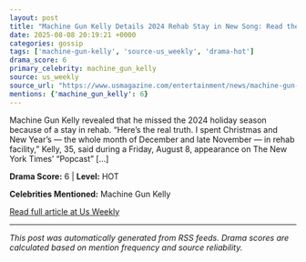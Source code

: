 ```yaml
---
layout: post
title: "Machine Gun Kelly Details 2024 Rehab Stay in New Song: Read the Lyrics"
date: 2025-08-08 20:19:21 +0000
categories: gossip
tags: ['machine-gun-kelly', 'source-us_weekly', 'drama-hot']
drama_score: 6
primary_celebrity: machine_gun_kelly
source: us_weekly
source_url: "https://www.usmagazine.com/entertainment/news/machine-gun-kelly-details-2024-rehab-stay-in-new-song-lyrics/"
mentions: {'machine_gun_kelly': 6}
---
```


Machine Gun Kelly revealed that he missed the 2024 holiday season because of a stay in rehab. “Here’s the real truth. I spent Christmas and New Year’s — the whole month of December and late November — in rehab facility,” Kelly, 35, said during a Friday, August 8, appearance on The New York Times’ “Popcast” […]

**Drama Score:** 6 | **Level:** HOT

**Celebrities Mentioned:** Machine Gun Kelly

[Read full article at Us Weekly](https://www.usmagazine.com/entertainment/news/machine-gun-kelly-details-2024-rehab-stay-in-new-song-lyrics/)

---
*This post was automatically generated from RSS feeds. Drama scores are calculated based on mention frequency and source reliability.*
